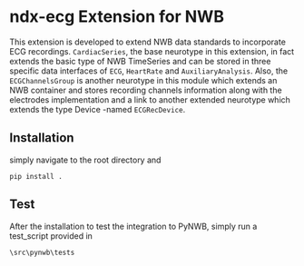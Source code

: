 # ndx-ecg Extension for NWB

This extension is developed to extend NWB data standards to incorporate ECG recordings. ```CardiacSeries```, the base neurotype in this extension, in fact extends the basic type of NWB TimeSeries and can be stored in three specific data interfaces of ```ECG```, ```HeartRate``` and ```AuxiliaryAnalysis```. Also, the ```ECGChannelsGroup``` is another neurotype in this module which extends an NWB container and stores recording channels information along with the electrodes implementation and a link to another extended neurotype which extends the type Device -named ```ECGRecDevice```. 

## Installation
simply navigate to the root directory and
```
pip install .

```

## Test
After the installation to test the integration to PyNWB, simply run a test_script provided in 
```
\src\pynwb\tests

```
